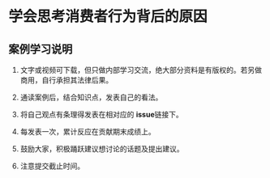 # 学会思考消费者行为背后的原因

## 案例学习说明

1. 文字或视频可下载，但只做内部学习交流，绝大部分资料是有版权的。若另做商用，自行承担其法律后果。

2. 通读案例后，结合知识点，发表自己的看法。

3. 将自己观点有条理得发表在相对应的 **issue**链接下。

4. 每发表一次，累计反应在贡献期末成绩上。

5. 鼓励大家，积极踊跃建议想讨论的话题及提出建议。

6. 注意提交截止时间。